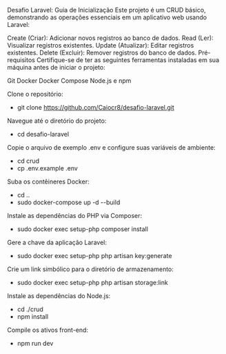 Desafio Laravel: Guia de Inicialização
Este projeto é um CRUD básico, demonstrando as operações essenciais em um aplicativo web usando Laravel:

Create (Criar): Adicionar novos registros ao banco de dados.
Read (Ler): Visualizar registros existentes.
Update (Atualizar): Editar registros existentes.
Delete (Excluir): Remover registros do banco de dados.
Pré-requisitos
Certifique-se de ter as seguintes ferramentas instaladas em sua máquina antes de iniciar o projeto:

Git
Docker
Docker Compose
Node.js e npm

Clone o repositório:
  - git clone https://github.com/Caiocr8/desafio-laravel.git

Navegue até o diretório do projeto:
  - cd desafio-laravel

Copie o arquivo de exemplo .env e configure suas variáveis de ambiente:
  - cd crud
  - cp .env.example .env

Suba os contêineres Docker:
  - cd ..
  - sudo docker-compose up -d --build

Instale as dependências do PHP via Composer:
  - sudo docker exec setup-php composer install

Gere a chave da aplicação Laravel:
  - sudo docker exec setup-php php artisan key:generate

Crie um link simbólico para o diretório de armazenamento:
  - sudo docker exec setup-php php artisan storage:link

Instale as dependências do Node.js:
  - cd ./crud
  - npm install

Compile os ativos front-end:
  - npm run dev





